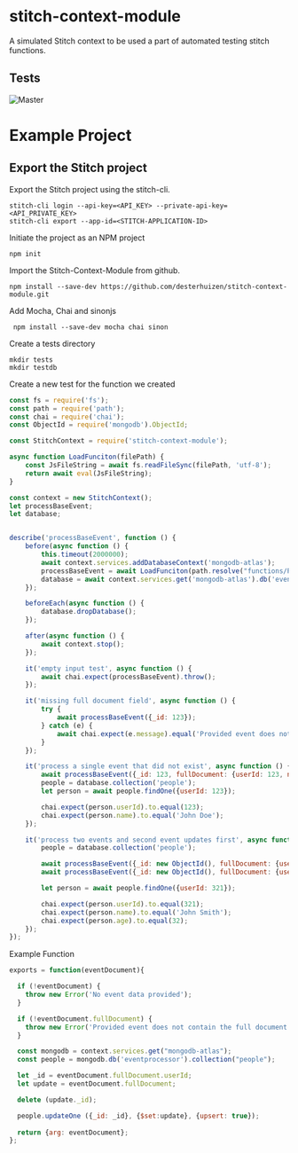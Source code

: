 # stitch-context-module
A simulated Stitch context to be used a part of automated testing stitch functions. 

## Tests
![Master](https://github.com/desterhuizen/stitch-context-module/workflows/Automated%20Tests/badge.svg?branch=master)

# Example Project

## Export the Stitch project

Export the Stitch project using the stitch-cli.

```
stitch-cli login --api-key=<API_KEY> --private-api-key=<API_PRIVATE_KEY>
stitch-cli export --app-id=<STITCH-APPLICATION-ID>
```
Initiate the project as an NPM project
```
npm init 
```

Import the  Stitch-Context-Module from github.

```
npm install --save-dev https://github.com/desterhuizen/stitch-context-module.git
```

Add Mocha, Chai and sinonjs

```
 npm install --save-dev mocha chai sinon
```

Create a tests directory
```
mkdir tests
mkdir testdb
```

Create a new test for the function we created

```javascript
const fs = require('fs');
const path = require('path');
const chai = require('chai');
const ObjectId = require('mongodb').ObjectId;

const StitchContext = require('stitch-context-module');

async function LoadFunciton(filePath) {
    const JsFileString = await fs.readFileSync(filePath, 'utf-8');
    return await eval(JsFileString);
}

const context = new StitchContext();
let processBaseEvent;
let database;


describe('processBaseEvent', function () {
    before(async function () {
        this.timeout(2000000);
        await context.services.addDatabaseContext('mongodb-atlas');
        processBaseEvent = await LoadFunciton(path.resolve("functions/ProcessBaseEvent/source.js"));
        database = await context.services.get('mongodb-atlas').db('eventprocessor');
    });

    beforeEach(async function () {
        database.dropDatabase();
    });

    after(async function () {
        await context.stop();
    });

    it('empty input test', async function () {
        await chai.expect(processBaseEvent).throw();
    });

    it('missing full document field', async function () {
        try {
            await processBaseEvent({_id: 123});
        } catch (e) {
            await chai.expect(e.message).equal('Provided event does not contain the full document');
        }
    });

    it('process a single event that did not exist', async function () {
        await processBaseEvent({_id: 123, fullDocument: {userId: 123, name: 'John Doe'}});
        people = database.collection('people');
        let person = await people.findOne({userId: 123});

        chai.expect(person.userId).to.equal(123);
        chai.expect(person.name).to.equal('John Doe');
    });

    it('process two events and second event updates first', async function () {
        people = database.collection('people');

        await processBaseEvent({_id: new ObjectId(), fullDocument: {userId: 321, name: 'John Doe'}});
        await processBaseEvent({_id: new ObjectId(), fullDocument: {userId: 321, name: 'John Smith', age: 32}});

        let person = await people.findOne({userId: 321});

        chai.expect(person.userId).to.equal(321);
        chai.expect(person.name).to.equal('John Smith');
        chai.expect(person.age).to.equal(32);
    });
});
```

Example Function
```javascript
exports = function(eventDocument){

  if (!eventDocument) {
    throw new Error('No event data provided');
  }

  if (!eventDocument.fullDocument) {
    throw new Error('Provided event does not contain the full document')
  }

  const mongodb = context.services.get("mongodb-atlas");
  const people = mongodb.db('eventprocessor').collection("people");

  let _id = eventDocument.fullDocument.userId;
  let update = eventDocument.fullDocument;

  delete (update._id);

  people.updateOne ({_id: _id}, {$set:update}, {upsert: true});
  
  return {arg: eventDocument};
};
```
